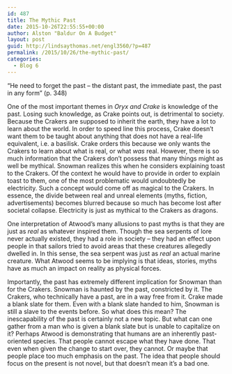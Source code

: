 ```yaml
---
id: 487
title: The Mythic Past
date: 2015-10-26T22:55:55+00:00
author: Alston "Baldur On A Budget"
layout: post
guid: http://lindsaythomas.net/engl3560/?p=487
permalink: /2015/10/26/the-mythic-past/
categories:
  - Blog 6
---
```

&#8220;He need to forget the past &#8211; the distant past, the immediate past, the past in any form&#8221; (p. 348)

One of the most important themes in _Oryx and Crake_ is knowledge of the past. Losing such knowledge, as Crake points out, is detrimental to society. Because the Crakers are supposed to inherit the earth, they have a lot to learn about the world. In order to speed line this process, Crake doesn&#8217;t want them to be taught about anything that does not have a real-life equivalent, i.e. a basilisk. Crake orders this because we only wants the Crakers to learn about what is real, or what _was_ real. However, there is so much information that the Crakers don&#8217;t possess that many things might as well be mythical. Snowman realizes this when he considers explaining toast to the Crakers. Of the context he would have to provide in order to explain toast to them, one of the most problematic would undoubtedly be electricity. Such a concept would come off as magical to the Crakers. In essence, the divide between real and unreal elements (myths, fiction, advertisements) becomes blurred because so much has become lost after societal collapse. Electricity is just as mythical to the Crakers as dragons.

One interpretation of Atwood&#8217;s many allusions to past myths is that they are just as _real_ as whatever inspired them. Though the sea serpents of lore never actually existed, they had a role in society &#8211; they had an effect upon people in that sailors tried to avoid areas that these creatures allegedly dwelled in. In this sense, the sea serpent was just as _real_ an actual marine creature. What Atwood seems to be implying is that ideas, stories, myths have as much an impact on reality as physical forces.

Importantly, the past has extremely different implication for Snowman than for the Crakers. Snowman is haunted by the past, constricted by it. The Crakers, who technically have a past, are in a way free from it. Crake made a blank slate for them. Even with a blank slate handed to him, Snowman is still a slave to the events before. So what does this mean? The inescapability of the past is certainly not a new topic. But what can one gather from a man who is given a blank slate but is unable to capitalize on it? Perhaps Atwood is demonstrating that humans are an inherently past-oriented species. That people cannot escape what they have done. That even when given the change to start over, they cannot. Or maybe that people place too much emphasis on the past. The idea that people should focus on the present is not novel, but that doesn&#8217;t mean it&#8217;s a bad one.